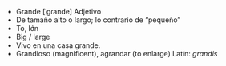 - Grande	[ˈɡɾande]	Adjetivo
- De tamaño alto o largo; lo contrario de “pequeño”
- To, lớn
- Big / large
- Vivo en una casa grande.
- Grandioso (magnificent), agrandar (to enlarge)	Latín: *grandis*